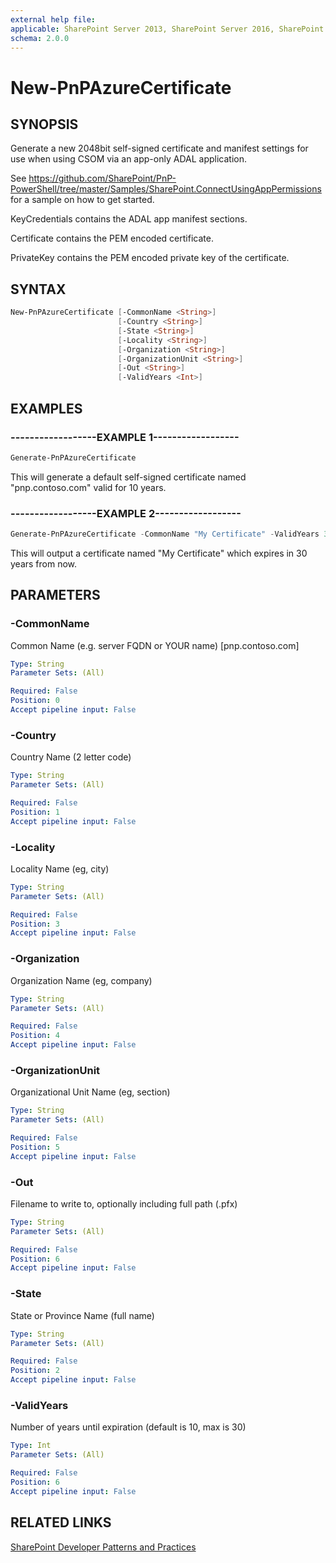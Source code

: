 ```yaml
---
external help file:
applicable: SharePoint Server 2013, SharePoint Server 2016, SharePoint Online
schema: 2.0.0
---
```

# New-PnPAzureCertificate

## SYNOPSIS
Generate a new 2048bit self-signed certificate and manifest settings for use when using CSOM via an app-only ADAL application.

See https://github.com/SharePoint/PnP-PowerShell/tree/master/Samples/SharePoint.ConnectUsingAppPermissions for a sample on how to get started.

KeyCredentials contains the ADAL app manifest sections.

Certificate contains the PEM encoded certificate.

PrivateKey contains the PEM encoded private key of the certificate.

## SYNTAX 

```powershell
New-PnPAzureCertificate [-CommonName <String>]
                        [-Country <String>]
                        [-State <String>]
                        [-Locality <String>]
                        [-Organization <String>]
                        [-OrganizationUnit <String>]
                        [-Out <String>]
                        [-ValidYears <Int>]
```

## EXAMPLES

### ------------------EXAMPLE 1------------------
```powershell
Generate-PnPAzureCertificate
```

This will generate a default self-signed certificate named "pnp.contoso.com" valid for 10 years.

### ------------------EXAMPLE 2------------------
```powershell
Generate-PnPAzureCertificate -CommonName "My Certificate" -ValidYears 30 
```

This will output a certificate named "My Certificate" which expires in 30 years from now.

## PARAMETERS

### -CommonName
Common Name (e.g. server FQDN or YOUR name) [pnp.contoso.com]

```yaml
Type: String
Parameter Sets: (All)

Required: False
Position: 0
Accept pipeline input: False
```

### -Country
Country Name (2 letter code)

```yaml
Type: String
Parameter Sets: (All)

Required: False
Position: 1
Accept pipeline input: False
```

### -Locality
Locality Name (eg, city)

```yaml
Type: String
Parameter Sets: (All)

Required: False
Position: 3
Accept pipeline input: False
```

### -Organization
Organization Name (eg, company)

```yaml
Type: String
Parameter Sets: (All)

Required: False
Position: 4
Accept pipeline input: False
```

### -OrganizationUnit
Organizational Unit Name (eg, section)

```yaml
Type: String
Parameter Sets: (All)

Required: False
Position: 5
Accept pipeline input: False
```

### -Out
Filename to write to, optionally including full path (.pfx)

```yaml
Type: String
Parameter Sets: (All)

Required: False
Position: 6
Accept pipeline input: False
```

### -State
State or Province Name (full name)

```yaml
Type: String
Parameter Sets: (All)

Required: False
Position: 2
Accept pipeline input: False
```

### -ValidYears
Number of years until expiration (default is 10, max is 30)

```yaml
Type: Int
Parameter Sets: (All)

Required: False
Position: 6
Accept pipeline input: False
```

## RELATED LINKS

[SharePoint Developer Patterns and Practices](http://aka.ms/sppnp)